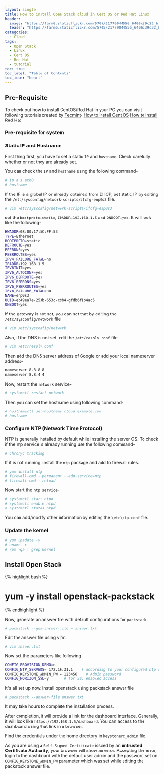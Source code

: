 ```yaml
---
layout: single
title: How to install Open Stack cloud in Cent OS or Red Hat Linux
header: 
  image: "https://farm6.staticflickr.com/5705/21779044556_6406c39c32_b.jpg"
  teaser: "https://farm6.staticflickr.com/5705/21779044556_6406c39c32_b.jpg"
categories: 
  - Cloud
tags:
  - Open Stack
  - Linux
  - Cent OS
  - Red Hat
  - tutorial
toc: true
toc_label: "Table of Contents"
toc_icon: "heart" 
---
```


## Pre-Requisite 
To check out how to install CentOS/Red Hat in your PC you can visit following tutorials created by [Tecmint][tec]-
[How to install Cent OS][cent]
[How to install Red Hat][red]

[tec]: https://www.tecmint.com/
[cent]: https://www.tecmint.com/centos-7-installation/
[red]: https://www.tecmint.com/redhat-enterprise-linux-7-installation/

### Pre-requisite for system

### Static IP and Hostname
First thing first, you have to set a static `IP` and `hostname`. Check carefully whether or not they are already set.

You can check the `IP` and `hostname` using the following command-
```bash
# ip a s eth0
# hostname
```
If the IP is a global IP or already obtained from DHCP, set static IP by editing the `/etc/sysconfig/network-scripts/ifcfg-enp0s3` file.
```bash
# vim /etc/sysconfig/network-scripts/ifcfg-enp0s3
```
set the `bootproto=static`, `IPADDR=192.168.1.5` and `ONBOOT=yes`. It will look like the following-
```bash
HWADDR=08:00:17:5C:FF:53
TYPE=Ethernet
BOOTPROTO=static
DEFROUTE=yes
PEERDNS=yes
PEERROUTES=yes
IPV4_FAILURE_FATAL=no
IPADDR=192.168.1.5
IPV6INIT=yes
IPV6_AUTOCONF=yes
IPV6_DEFROUTE=yes
IPV6_PEERDNS=yes
IPV6_PEERROUTES=yes
IPV6_FAILURE_FATAL=no
NAME=enp0s3
UUID=eb49ea7e-253b-653c-c9b4-gfdb6f1b4ac5
ONBOOT=yes
```
If the gateway is not set, you can set that by editing the `/etc/sysconfig/network` file.
```bash
# vim /etc/sysconfig/network
```
Also, if the DNS is not set, edit the `/etc/resolv.conf` file.
```bash
# vim /etc/resolv.conf
```
Then add the DNS server address of Google or add your local nameserver address-
```bash
nameserver 8.8.8.8
nameserver 8.8.4.4
```
Now, restart the `network` service-
```bash
# systemctl restart network
```
Then you can set the hostname using following command-
```bash
# hostnamectl set-hostname cloud.example.com
# hostname
```

### Configure NTP (Network Time Protocol)
NTP is generally installed by default while installing the server OS. To check if the ntp service is already running use the following command-
```bash
# chronyc tracking
```
If it is not running, install the `ntp` package and add to firewall rules.
```bash
# yum install ntp
# firewall-cmd --permanent --add-service=ntp 
# firewall-cmd --reload
```
Now start the `ntp service`-
```bash
# systemctl start ntpd
# systemctl enable ntpd
# systemctl status ntpd
```
You can add/modify other information by editing the `\etc\ntp.conf` file.

### Update the kernel
```bash
# yum upadate -y
# uname -r
# rpm -qa | grep kernel
```

## Install Open Stack
{% highlight bash %}
# yum -y install openstack-packstack
{% endhighlight %}

Now, generate an answer file with default configurations for `packstack`.
```bash
# packstack --gen-answer-file = answer.txt
```

Edit the answer file using vi/m
```bash
# vim answer.txt
```

Now set the parameters like following-
```bash
CONFIG_PROVISION_DEMO=n
CONFIG_NTP_SERVERS= 172.16.31.1    # according to your configured ntp server
CONFIG_KEYSTONE_ADMIN_PW = 123456    # Admin password
CONFIG_HORIZON_SSL=y       # for SSL enabled access
```
It's all set up now. Install openstack using packstack answer file
```bash
# packstack --answer-file answer.txt
```
It may take hours to complete the installation process. 

After completion, it will provide a link for the dashboard interface. Generally, it will look like `https://192.168.1.5/dashboard`. You can access to the dashboard using that link in a browser.

Find the credentials under the home directory in `keystonerc_admin` file.

As you are using a `Self-Signed Certificate` issued by an **untrusted Certificate Authority**, your browser will show an error.
Accepting the error, login to the dashboard with the default user admin and the password set on `CONFIG_KEYSTONE_ADMIN_PW` parameter which was set while editing the packstack answer file.
